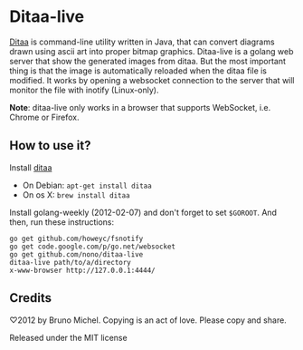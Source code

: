 Ditaa-live
==========

[Ditaa](http://ditaa.sourceforge.net/) is command-line utility written in
Java, that can convert diagrams drawn using ascii art into proper bitmap
graphics. Ditaa-live is a golang web server that show the generated images
from ditaa. But the most important thing is that the image is automatically
reloaded when the ditaa file is modified. It works by opening a websocket
connection to the server that will monitor the file with inotify (Linux-only).

**Note**: ditaa-live only works in a browser that supports WebSocket,
i.e. Chrome or Firefox.


How to use it?
--------------

Install [ditaa](http://ditaa.sourceforge.net/#download)

* On Debian: `apt-get install ditaa`
* On os X: `brew install ditaa`

Install golang-weekly (2012-02-07) and don't forget to set `$GOROOT`.
And then, run these instructions:

    go get github.com/howeyc/fsnotify
    go get code.google.com/p/go.net/websocket
    go get github.com/nono/ditaa-live
    ditaa-live path/to/a/directory
    x-www-browser http://127.0.0.1:4444/


Credits
-------

♡2012 by Bruno Michel. Copying is an act of love. Please copy and share.

Released under the MIT license
